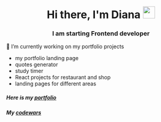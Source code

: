 <h1 align="center">Hi there, I'm Diana <img src="https://github.com/blackcater/blackcater/raw/main/images/Hi.gif" height="32"/></h1>
<h3 align="center">I am starting Frontend developer</h3> 

🔭 I’m currently working on my portfolio projects
 - my portfolio landing page
 - quotes generator
 - study timer
 - React projects for restaurant and shop
 - landing pages for different areas 

<h5>Here is my <a href="https://progdidi.github.io/" target="_blank">portfolio</a> </p>
<h5>My <a href="https://www.codewars.com/users/progdidi" target="_blank">codewars</a> </p> 


<!--
**progdidi/progdidi** is a ✨ _special_ ✨ repository because its `README.md` (this file) appears on your GitHub profile.

Here are some ideas to get you started:

- 🔭 I’m currently working on ...
- 🌱 I’m currently learning ...
- 👯 I’m looking to collaborate on ...
- 🤔 I’m looking for help with ...
- 💬 Ask me about ...
- 📫 How to reach me: ...
- 😄 Pronouns: ...
- ⚡ Fun fact: ...
-->
